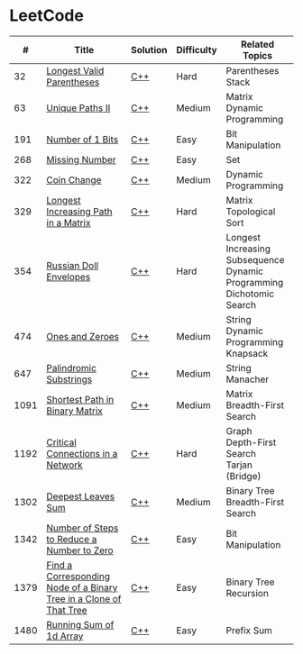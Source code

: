 # LeetCode
| # | Title | Solution | Difficulty | Related Topics |
|---| ----- | -------- | ---------- | -------------- |
| 32 | [Longest Valid Parentheses](https://leetcode.com/problems/longest-valid-parentheses/) | [C++](https://github.com/GameShiba/LeetCode/blob/cb0c40f80e5576938f6d1bdb07512561f800df99/32.%20Longest%20Valid%20Parentheses/32.%20Longest%20Valid%20Parentheses%20(Stack).cpp) | Hard | Parentheses<br>Stack |
| 63 | [Unique Paths II](https://leetcode.com/problems/unique-paths-ii/) | [C++](https://github.com/GameShiba/LeetCode/blob/9eb4594ba53fcea8f0333e9cba0cd47c252b83a5/63.%20Unique%20Paths%20II/63.%20Unique%20Paths%20II%20(DP).cpp) | Medium | Matrix<br>Dynamic Programming |
| 191 | [Number of 1 Bits](https://leetcode.com/problems/number-of-1-bits/) | [C++](https://github.com/GameShiba/LeetCode/blob/0e6a627789d12ce8ea6f8f378894ac1643ba0db2/191.%20Number%20of%201%20Bits/191.%20Number%20of%201%20Bits%20(Bit%20Manipulation).cpp) | Easy | Bit Manipulation |
| 268 | [Missing Number](https://leetcode.com/problems/missing-number/) | [C++](https://github.com/GameShiba/LeetCode/blob/92a46d63dad6b8b28ecae7815e3d7e2f2f71fa7e/268.%20Missing%20Number/268.%20Missing%20Number%20(Set).cpp) | Easy | Set |
| 322 | [Coin Change](https://leetcode.com/problems/coin-change/) | [C++](https://github.com/GameShiba/LeetCode/blob/a111612e074dc4934205810068b18ec2d0b6f09c/322.%20Coin%20Change/322.%20Coin%20Change%20(DP).cpp) | Medium | Dynamic Programming |
| 329 | [Longest Increasing Path in a Matrix](https://leetcode.com/problems/longest-increasing-path-in-a-matrix/) | [C++](https://github.com/GameShiba/LeetCode/blob/c944fe54f9e3574712a77a20991cdfb1357b5889/329.%20Longest%20Increasing%20Path%20in%20a%20Matrix/329.%20Longest%20Increasing%20Path%20in%20a%20Matrix%20(Topological%20Sort).cpp) | Hard | Matrix<br>Topological Sort |
| 354 | [Russian Doll Envelopes](https://leetcode.com/problems/russian-doll-envelopes/) | [C++](https://github.com/GameShiba/LeetCode/blob/168f6607618589b2bfcf179a3066f56f489ae01e/354.%20Russian%20Doll%20Envelopes/354.%20Russian%20Doll%20Envelopes%20(Dichotomic%20Search).cpp) | Hard | Longest Increasing Subsequence<br>Dynamic Programming<br>Dichotomic Search |
| 474 | [Ones and Zeroes](https://leetcode.com/problems/ones-and-zeroes/) | [C++](https://github.com/GameShiba/LeetCode/blob/0faccfeb9ecfc50a1628a1bd7035b56d4cf268a8/474.%20Ones%20and%20Zeroes/474.%20Ones%20and%20Zeroes%20(Knapsack).cpp) | Medium | String<br>Dynamic Programming<br>Knapsack |
| 647 | [Palindromic Substrings](https://leetcode.com/problems/palindromic-substrings/) | [C++](https://github.com/GameShiba/LeetCode/blob/0faccfeb9ecfc50a1628a1bd7035b56d4cf268a8/647.%20Palindromic%20Substrings/647.%20Palindromic%20Substrings%20(Manacher).cpp) | Medium | String<br>Manacher |
| 1091 | [Shortest Path in Binary Matrix](https://leetcode.com/problems/shortest-path-in-binary-matrix/) | [C++](https://github.com/GameShiba/LeetCode/blob/ac5f3d9f0b4a998b5d868981ba24d011f2bf8ad1/1091.%20Shortest%20Path%20in%20Binary%20Matrix/1091.%20Shortest%20Path%20in%20Binary%20Matrix%20(BFS).cpp) | Medium | Matrix<br>Breadth-First Search |
| 1192 | [Critical Connections in a Network](https://leetcode.com/problems/critical-connections-in-a-network/) | [C++](https://github.com/GameShiba/LeetCode/blob/11e9aaae1746e1a217527aa1fc75b104828251bb/1192.%20Critical%20Connections%20in%20a%20Network/1192.%20Critical%20Connections%20in%20a%20Network%20(Tarjan).cpp) | Hard | Graph<br>Depth-First Search<br>Tarjan (Bridge) |
| 1302 | [Deepest Leaves Sum](https://leetcode.com/problems/deepest-leaves-sum/) | [C++](https://github.com/GameShiba/LeetCode/blob/a16ebd3ac8722f7b41eaea75bd370d2c0bc649c8/1302.%20Deepest%20Leaves%20Sum/1302.%20Deepest%20Leaves%20Sum%20(BFS).cpp) | Medium | Binary Tree<br>Breadth-First Search |
| 1342 | [Number of Steps to Reduce a Number to Zero](https://leetcode.com/problems/number-of-steps-to-reduce-a-number-to-zero/) | [C++](https://github.com/GameShiba/LeetCode/blob/2ec630b55f4c09105d851081eed2fc8334a5b320/1342.%20Number%20of%20Steps%20to%20Reduce%20a%20Number%20to%20Zero/1342.%20Number%20of%20Steps%20to%20Reduce%20a%20Number%20to%20Zero%20(Bit%20Manipulation).cpp) | Easy | Bit Manipulation |
| 1379 | [Find a Corresponding Node of a Binary Tree in a Clone of That Tree](https://leetcode.com/problems/find-a-corresponding-node-of-a-binary-tree-in-a-clone-of-that-tree/) | [C++](https://github.com/GameShiba/LeetCode/blob/25b4797629b7094336ffcff9fae1a4d6ba40c52e/1379.%20Find%20a%20Corresponding%20Node%20of%20a%20Binary%20Tree%20in%20a%20Clone%20of%20That%20Tree/1379.%20Find%20a%20Corresponding%20Node%20of%20a%20Binary%20Tree%20in%20a%20Clone%20of%20That%20Tree%20(Recursion).cpp) | Easy | Binary Tree<br>Recursion |
| 1480 | [Running Sum of 1d Array](https://leetcode.com/problems/running-sum-of-1d-array/) | [C++](https://github.com/GameShiba/LeetCode/blob/b93a15528b2c71d75792fdb9ef47b48ddfc176de/1480.%20Running%20Sum%20of%201d%20Array/1480.%20Running%20Sum%20of%201d%20Array%20(Prefix%20Sum).cpp) | Easy | Prefix Sum |
